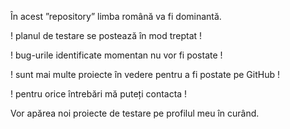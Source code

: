 În acest ”repository” limba română va fi dominantă.


! planul de testare se postează în mod treptat !

! bug-urile identificate momentan nu vor fi postate !

! sunt mai multe proiecte în vedere pentru a fi postate pe GitHub !

! pentru orice întrebări mă puteți contacta !


Vor apărea noi proiecte de testare pe profilul meu în curând. 


